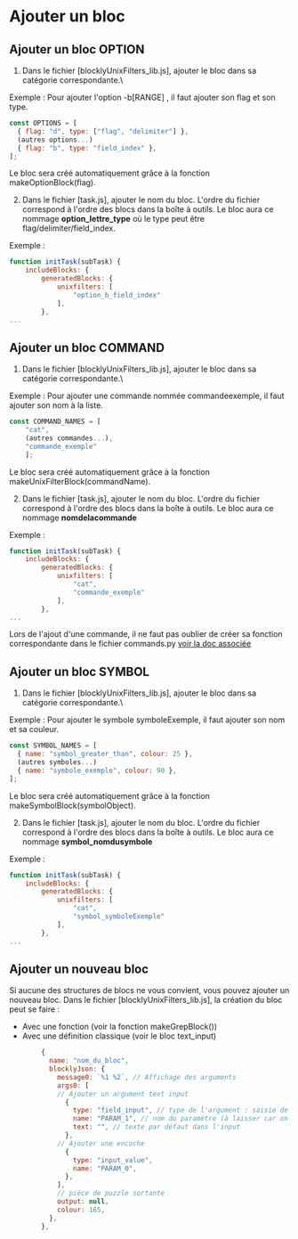 # Ajouter un bloc

## Ajouter un bloc OPTION

1. Dans le fichier [blocklyUnixFilters_lib.js], ajouter le bloc dans sa catégorie correspondante.\

Exemple : Pour ajouter l'option -b\[RANGE\] , il faut ajouter son flag et son type.

```javascript
const OPTIONS = [
  { flag: "d", type: ["flag", "delimiter"] },
  (autres options...)
  { flag: "b", type: "field_index" },
];
```

Le bloc sera créé automatiquement grâce à la fonction makeOptionBlock(flag).

2. Dans le fichier [task.js], ajouter le nom du bloc. L'ordre du fichier correspond à l'ordre des blocs dans la boîte à outils. Le bloc aura ce nommage **option_lettre_type** où le type peut être flag/delimiter/field_index.

Exemple :

```javascript
function initTask(subTask) {
    includeBlocks: {
        generatedBlocks: {
            unixfilters: [
                "option_b_field_index"
            ],
        },
...
```

## Ajouter un bloc COMMAND

1. Dans le fichier [blocklyUnixFilters_lib.js], ajouter le bloc dans sa catégorie correspondante.\

Exemple : Pour ajouter une commande nommée commandeexemple, il faut ajouter son nom à la liste.

```javascript
const COMMAND_NAMES = [
    "cat",
    (autres commandes...),
    "commande_exemple"
    ];
```

Le bloc sera créé automatiquement grâce à la fonction makeUnixFilterBlock(commandName).

2. Dans le fichier [task.js], ajouter le nom du bloc. L'ordre du fichier correspond à l'ordre des blocs dans la boîte à outils. Le bloc aura ce nommage **nomdelacommande**

Exemple :

```javascript
function initTask(subTask) {
    includeBlocks: {
        generatedBlocks: {
            unixfilters: [
                "cat",
                "commande_exemple"
            ],
        },
...
```

Lors de l'ajout d'une commande, il ne faut pas oublier de créer sa fonction correspondante dans le fichier commands.py [voir la doc associée](../lib_py/add_command.md)

## Ajouter un bloc SYMBOL

1. Dans le fichier [blocklyUnixFilters_lib.js], ajouter le bloc dans sa catégorie correspondante.\

Exemple : Pour ajouter le symbole symboleExemple, il faut ajouter son nom et sa couleur.

```javascript
const SYMBOL_NAMES = [
  { name: "symbol_greater_than", colour: 25 },
  (autres symboles...)
  { name: "symbole_exemple", colour: 90 },
];
```

Le bloc sera créé automatiquement grâce à la fonction makeSymbolBlock(symbolObject).

2. Dans le fichier [task.js], ajouter le nom du bloc. L'ordre du fichier correspond à l'ordre des blocs dans la boîte à outils. Le bloc aura ce nommage **symbol_nomdusymbole**

Exemple :

```javascript
function initTask(subTask) {
    includeBlocks: {
        generatedBlocks: {
            unixfilters: [
                "cat",
                "symbol_symboleExemple"
            ],
        },
...
```

## Ajouter un nouveau bloc

Si aucune des structures de blocs ne vous convient, vous pouvez ajouter un nouveau bloc. Dans le fichier [blocklyUnixFilters_lib.js], la création du bloc peut se faire :

- Avec une fonction (voir la fonction makeGrepBlock())
- Avec une définition classique (voir le bloc text_input)

```javascript
        {
          name: "nom_du_bloc",
          blocklyJson: {
            message0: `%1 %2`, // Affichage des arguments
            args0: [
            // Ajouter un argument text input
              {
                type: "field_input", // type de l'argument : saisie de texte
                name: "PARAM_1", // nom du paramètre (à laisser car on peut de ce fait réutiliser les fonctions d'extraction)
                text: "", // texte par défaut dans l'input
              },
            // Ajouter une encoche
              {
                type: "input_value",
                name: "PARAM_0",
              },
            ],
            // pièce de puzzle sortante
            output: null,
            colour: 165,
          },
        },
```
